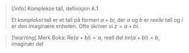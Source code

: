 
> [!info] Komplekse tall, definisjon A.1 
>  
>  Et *komplekst* tall er et tall på formen
>  $a+bi$,
>  der $a$ og $b$ er *reelle* tall og $i$ er den imaginære enheten.
>  Ofte skriver vi $z = a+bi$.


> [!warning] Merk 
> Boka: 
> $\text{Re}(a+bi) = a$, reell del
> $\text{Im}(a+bi)=b$, imaginær del
> 

